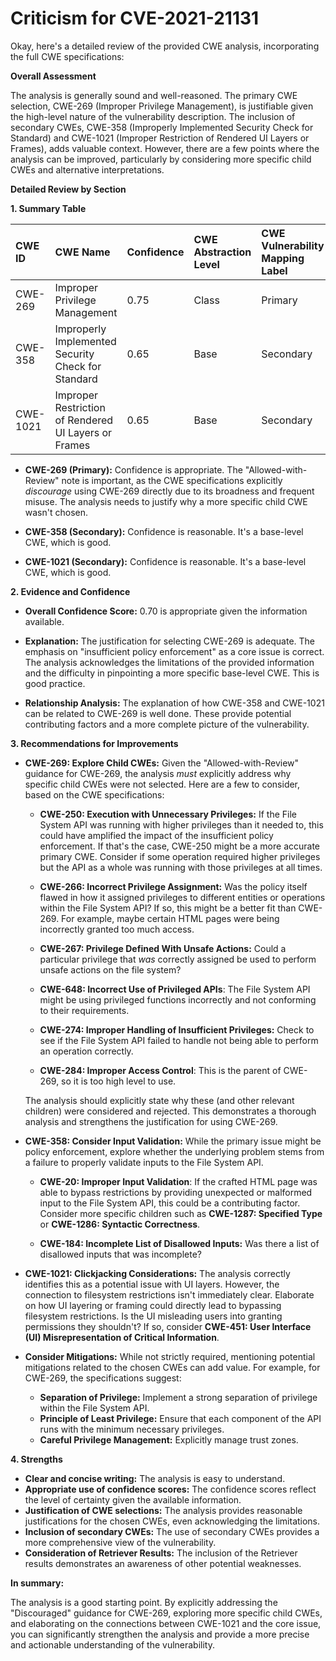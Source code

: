 # Criticism for CVE-2021-21131

Okay, here's a detailed review of the provided CWE analysis, incorporating the full CWE specifications:

**Overall Assessment**

The analysis is generally sound and well-reasoned. The primary CWE selection, CWE-269 (Improper Privilege Management), is justifiable given the high-level nature of the vulnerability description. The inclusion of secondary CWEs, CWE-358 (Improperly Implemented Security Check for Standard) and CWE-1021 (Improper Restriction of Rendered UI Layers or Frames), adds valuable context. However, there are a few points where the analysis can be improved, particularly by considering more specific child CWEs and alternative interpretations.

**Detailed Review by Section**

**1. Summary Table**

| CWE ID     | CWE Name                                                     | Confidence | CWE Abstraction Level | CWE Vulnerability Mapping Label | CWE-Vulnerability Mapping Notes |
| :---------- | :----------------------------------------------------------- | :--------- | :-------------------- | :------------------------------ | :------------------------------ |
| CWE-269      | Improper Privilege Management                                 | 0.75       | Class                 | Primary                         | Allowed-with-Review             |
| CWE-358      | Improperly Implemented Security Check for Standard          | 0.65       | Base                 | Secondary                       | Allowed                         |
| CWE-1021     | Improper Restriction of Rendered UI Layers or Frames         | 0.65       | Base                  | Secondary                      | Allowed                         |

*   **CWE-269 (Primary):** Confidence is appropriate. The "Allowed-with-Review" note is important, as the CWE specifications explicitly *discourage* using CWE-269 directly due to its broadness and frequent misuse. The analysis needs to justify why a more specific child CWE wasn't chosen.

*   **CWE-358 (Secondary):** Confidence is reasonable.  It's a base-level CWE, which is good.

*   **CWE-1021 (Secondary):** Confidence is reasonable.  It's a base-level CWE, which is good.

**2. Evidence and Confidence**

*   **Overall Confidence Score:** 0.70 is appropriate given the information available.

*   **Explanation:** The justification for selecting CWE-269 is adequate. The emphasis on "insufficient policy enforcement" as a core issue is correct. The analysis acknowledges the limitations of the provided information and the difficulty in pinpointing a more specific base-level CWE.  This is good practice.

*   **Relationship Analysis:**  The explanation of how CWE-358 and CWE-1021 can be related to CWE-269 is well done. These provide potential contributing factors and a more complete picture of the vulnerability.

**3. Recommendations for Improvements**

*   **CWE-269: Explore Child CWEs:** Given the "Allowed-with-Review" guidance for CWE-269, the analysis *must* explicitly address why specific child CWEs were not selected.  Here are a few to consider, based on the CWE specifications:

    *   **CWE-250: Execution with Unnecessary Privileges:** If the File System API was running with higher privileges than it needed to, this could have amplified the impact of the insufficient policy enforcement.  If that's the case, CWE-250 might be a more accurate primary CWE. Consider if some operation required higher privileges but the API as a whole was running with those privileges at all times.

    *   **CWE-266: Incorrect Privilege Assignment:**  Was the policy itself flawed in how it assigned privileges to different entities or operations within the File System API?  If so, this might be a better fit than CWE-269.  For example, maybe certain HTML pages were being incorrectly granted too much access.

    *   **CWE-267: Privilege Defined With Unsafe Actions:** Could a particular privilege that *was* correctly assigned be used to perform unsafe actions on the file system?

    *   **CWE-648: Incorrect Use of Privileged APIs**:  The File System API might be using privileged functions incorrectly and not conforming to their requirements.

    *   **CWE-274: Improper Handling of Insufficient Privileges:**  Check to see if the File System API failed to handle not being able to perform an operation correctly.

    *   **CWE-284: Improper Access Control**:  This is the parent of CWE-269, so it is too high level to use.

    The analysis should explicitly state why these (and other relevant children) were considered and rejected. This demonstrates a thorough analysis and strengthens the justification for using CWE-269.

*   **CWE-358: Consider Input Validation:**  While the primary issue might be policy enforcement, explore whether the underlying problem stems from a failure to properly validate inputs to the File System API.

    *   **CWE-20: Improper Input Validation**:  If the crafted HTML page was able to bypass restrictions by providing unexpected or malformed input to the File System API, this could be a contributing factor. Consider more specific children such as **CWE-1287: Specified Type** or **CWE-1286: Syntactic Correctness**.

    *   **CWE-184: Incomplete List of Disallowed Inputs:**  Was there a list of disallowed inputs that was incomplete?

*   **CWE-1021: Clickjacking Considerations:** The analysis correctly identifies this as a potential issue with UI layers. However, the connection to filesystem restrictions isn't immediately clear. Elaborate on how UI layering or framing could directly lead to bypassing filesystem restrictions. Is the UI misleading users into granting permissions they shouldn't?  If so, consider **CWE-451: User Interface (UI) Misrepresentation of Critical Information**.

*   **Consider Mitigations:** While not strictly required, mentioning potential mitigations related to the chosen CWEs can add value. For example, for CWE-269, the specifications suggest:
    *   **Separation of Privilege:** Implement a strong separation of privilege within the File System API.
    *   **Principle of Least Privilege:**  Ensure that each component of the API runs with the minimum necessary privileges.
    *   **Careful Privilege Management:**  Explicitly manage trust zones.

**4. Strengths**

*   **Clear and concise writing:** The analysis is easy to understand.
*   **Appropriate use of confidence scores:** The confidence scores reflect the level of certainty given the available information.
*   **Justification of CWE selections:** The analysis provides reasonable justifications for the chosen CWEs, even acknowledging the limitations.
*   **Inclusion of secondary CWEs:** The use of secondary CWEs provides a more comprehensive view of the vulnerability.
*   **Consideration of Retriever Results:** The inclusion of the Retriever results demonstrates an awareness of other potential weaknesses.

**In summary:**

The analysis is a good starting point. By explicitly addressing the "Discouraged" guidance for CWE-269, exploring more specific child CWEs, and elaborating on the connections between CWE-1021 and the core issue, you can significantly strengthen the analysis and provide a more precise and actionable understanding of the vulnerability.